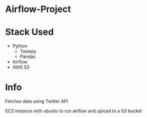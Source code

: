 # Airflow-Project

# Stack Used
- Python
  - Tweepy
  - Pandas
- Airflow
- AWS S3


# Info
Fetches data using Twitter API

EC2 instance with ubuntu to run airflow and upload to a S3 bucket
